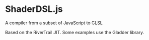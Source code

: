 ShaderDSL.js
============


A compiler from a subset of JavaScript to GLSL 

Based on the RiverTrail JIT.
Some examples use the Gladder library.
